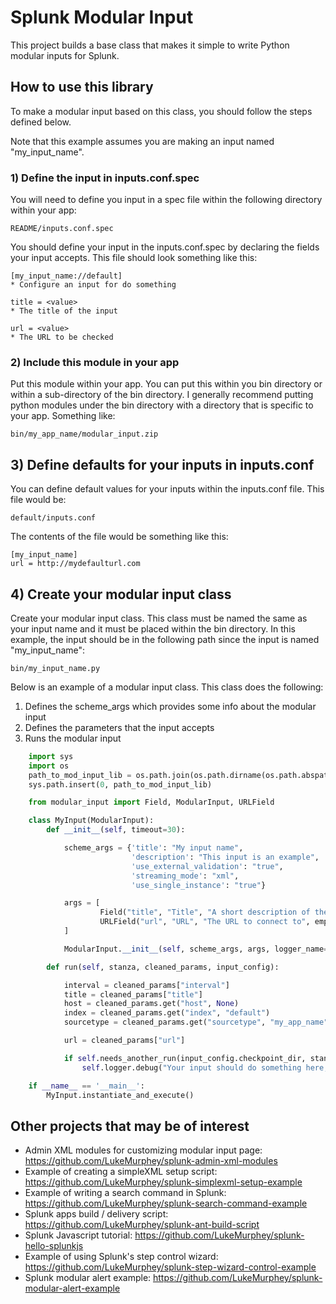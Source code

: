 # Splunk Modular Input
This project builds a base class that makes it simple to write Python modular inputs for Splunk.

## How to use this library

To make a modular input based on this class, you should follow the steps defined below.

Note that this example assumes you are making an input named "my_input_name".

### 1) Define the input in inputs.conf.spec

You will need to define you input in a spec file within the following directory within your app:

    README/inputs.conf.spec

You should define your input in the inputs.conf.spec by declaring the fields your input accepts.
This file should look something like this:

    [my_input_name://default]
    * Configure an input for do something

    title = <value>
    * The title of the input

    url = <value>
    * The URL to be checked

### 2) Include this module in your app

Put this module within your app. You can put this within you bin directory or within a
sub-directory of the bin directory. I generally recommend putting python modules under the bin
directory with a directory that is specific to your app. Something like:

    bin/my_app_name/modular_input.zip

## 3) Define defaults for your inputs in inputs.conf

You can define default values for your inputs within the inputs.conf file. This file would be:

    default/inputs.conf

The contents of the file would be something like this:

    [my_input_name]
    url = http://mydefaulturl.com


## 4) Create your modular input class

Create your modular input class. This class must be named the same as your input name and it must
be placed within the bin directory. In this example, the input should be in the following path
since the input is named "my_input_name":

    bin/my_input_name.py

Below is an example of a modular input class. This class does the following:

 1. Defines the scheme_args which provides some info about the modular input
 2. Defines the parameters that the input accepts
 3. Runs the modular input

```python
    import sys
    import os
    path_to_mod_input_lib = os.path.join(os.path.dirname(os.path.abspath(__file__)), 'modular_input.zip')
    sys.path.insert(0, path_to_mod_input_lib)

    from modular_input import Field, ModularInput, URLField

    class MyInput(ModularInput):
        def __init__(self, timeout=30):

            scheme_args = {'title': "My input name",
                           'description': "This input is an example",
                           'use_external_validation': "true",
                           'streaming_mode': "xml",
                           'use_single_instance': "true"}

            args = [
                    Field("title", "Title", "A short description of the input", empty_allowed=False),
                    URLField("url", "URL", "The URL to connect to", empty_allowed=False)
            ]

            ModularInput.__init__(self, scheme_args, args, logger_name='my_input_modular_input')

        def run(self, stanza, cleaned_params, input_config):

            interval = cleaned_params["interval"]
            title = cleaned_params["title"]
            host = cleaned_params.get("host", None)
            index = cleaned_params.get("index", "default")
            sourcetype = cleaned_params.get("sourcetype", "my_app_name")

            url = cleaned_params["url"]

            if self.needs_another_run(input_config.checkpoint_dir, stanza, interval):
                self.logger.debug("Your input should do something here, stanza=%s", stanza)

    if __name__ == '__main__':
        MyInput.instantiate_and_execute()
```

## Other projects that may be of interest

 * Admin XML modules for customizing modular input page: https://github.com/LukeMurphey/splunk-admin-xml-modules
 * Example of creating a simpleXML setup script: https://github.com/LukeMurphey/splunk-simplexml-setup-example
 * Example of writing a search command in Splunk: https://github.com/LukeMurphey/splunk-search-command-example
 * Splunk apps build / delivery script: https://github.com/LukeMurphey/splunk-ant-build-script
 * Splunk Javascript tutorial: https://github.com/LukeMurphey/splunk-hello-splunkjs
 * Example of using Splunk's step control wizard: https://github.com/LukeMurphey/splunk-step-wizard-control-example
 * Splunk modular alert example: https://github.com/LukeMurphey/splunk-modular-alert-example
